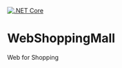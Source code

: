 [![.NET Core](https://github.com/hm9811/WebShoppingMall/actions/workflows/dotnet.yml/badge.svg)](https://github.com/hm9811/WebShoppingMall/actions/workflows/dotnet.yml)

# WebShoppingMall
Web for Shopping
